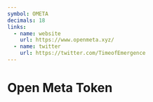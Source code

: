 ```yaml
---
symbol: OMETA
decimals: 18
links:
  - name: website
    url: https://www.openmeta.xyz/
  - name: twitter
    url: https://twitter.com/TimeofEmergence
---
```


# Open Meta Token
